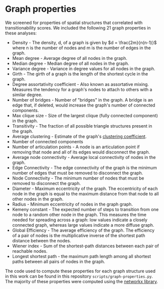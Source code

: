 # Graph properties

We screened for properties of spatial structures that correlated with transitionability scores.
We included the following 21 graph properties in these analyses:

- Density - The density, d, of a graph is given by $d = \frac{2m}{n(n-1)}$ where n is the number of nodes and m is the number of edges in the graph.
- Mean degree - Average degree of all nodes in the graph.
- Median degree - Median degree of all nodes in the graph.
- Variance degree - Variance in degree values for all nodes in the graph.
- Girth - The girth of a graph is the length of the shortest cycle in the graph.
- Degree assortativity coefficient - Also known as assortative mixing. Measures the tendency for a graph's nodes to attach to others with a similar degree.
- Number of bridges - Number of "bridges" in the graph. A bridge is an edge that, if deleted, would increase the graph's number of connected components.
- Max clique size - Size of the largest clique (fully connected component) in the graph.
- Transitivity - The fraction of all possible triangle structures present in the graph.
- Average clustering - Estimate of the graph's [clustering coefficient](https://en.wikipedia.org/wiki/Clustering_coefficient).
- Number of connected components
- Number of articulation points - A node is an articulation point if removing that node and all of its edges would disconnect the graph.
- Average node connectivity - Average local connectivity of nodes in the graph.
- Edge Connectivity - The edge connectivity of the graph is the minimum number of edges that must be removed to disconnect the graph.
- Node Connectivity - The minimum number of nodes that must be removed to disconnect the graph.
- Diameter - Maximum eccentricity of the graph. The eccentricity of each node in the graph is equal to the maximum distance from that node to all other nodes in the graph.
- Radius - Minimum eccentricity of nodes in the graph graph.
- Kemeny constant - The expected number of steps to transition from one node to a random other node in the graph. This measures the time needed for spreading across a graph: low values indicate a closely connected graph, whereas large values indicate a more diffuse graph.
- Global Efficiency - The average efficiency of the graph. The efficiency of a pair of nodes is the multiplicative inverse of the shortest path distance between the nodes.
- Wiener index - Sum of the shortest-path distances between each pair of reachable nodes.
- Longest shortest path - the maximum path length among all shortest paths between all pairs of nodes in the graph.

The code used to compute these properties for each graph structure used in this work can be found in this repository `scripts/graph-properties.py`.
The majority of these properties were computed using the [networkx library](https://networkx.org/documentation/stable/index.html).